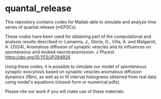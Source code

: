 # quantal_release

This repository contains codes for Matlab able to simulate and analyze time series of quantal release (mEPSCs).

These codes have been used for obtaining part of the computational and analysis results described in:
Lamanna, J., Gloria, G., Villa, A. and Malgaroli, A. (2024), Anomalous diffusion of synaptic vesicles and its influences on spontaneous and evoked neurotransmission. J Physiol. https://doi.org/10.1113/JP284926

Using these codes, it is possible to simulate our model of spontaneous synaptic exocytosis based on synaptic vesicles anomalous diffusion dynamics (fBm), as well as to fit interval histograms obtained from real data using model's equations (closed-form or numerical pdfs).

Please cite our work if you will make use of these materials.
